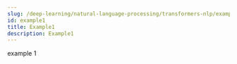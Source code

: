 ```yaml
---
slug: /deep-learning/natural-language-processing/transformers-nlp/example1
id: example1
title: Example1
description: Example1
---
```


example 1